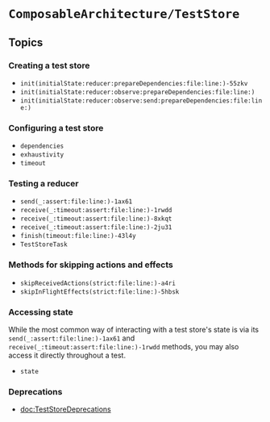 # ``ComposableArchitecture/TestStore``

## Topics

### Creating a test store

- ``init(initialState:reducer:prepareDependencies:file:line:)-55zkv``
- ``init(initialState:reducer:observe:prepareDependencies:file:line:)``
- ``init(initialState:reducer:observe:send:prepareDependencies:file:line:)``

### Configuring a test store

- ``dependencies``
- ``exhaustivity``
- ``timeout``

### Testing a reducer

- ``send(_:assert:file:line:)-1ax61``
- ``receive(_:timeout:assert:file:line:)-1rwdd``
- ``receive(_:timeout:assert:file:line:)-8xkqt``
- ``receive(_:timeout:assert:file:line:)-2ju31``
- ``finish(timeout:file:line:)-43l4y``
- ``TestStoreTask``

### Methods for skipping actions and effects

- ``skipReceivedActions(strict:file:line:)-a4ri``
- ``skipInFlightEffects(strict:file:line:)-5hbsk``

### Accessing state

While the most common way of interacting with a test store's state is via its ``send(_:assert:file:line:)-1ax61`` and ``receive(_:timeout:assert:file:line:)-1rwdd`` methods, you may also access it directly throughout a test.

- ``state``

### Deprecations

- <doc:TestStoreDeprecations>
